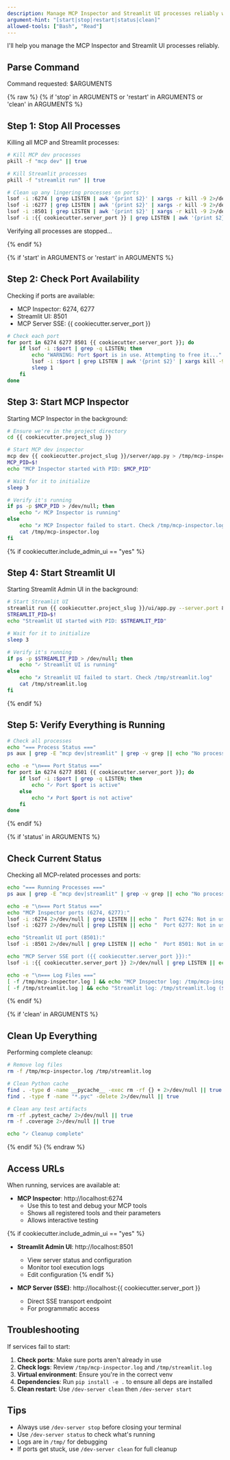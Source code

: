 ```yaml
---
description: Manage MCP Inspector and Streamlit UI processes reliably with proper cleanup
argument-hint: "[start|stop|restart|status|clean]"
allowed-tools: ["Bash", "Read"]
---
```


I'll help you manage the MCP Inspector and Streamlit UI processes reliably.

## Parse Command

Command requested: $ARGUMENTS

{% raw %}
{% if 'stop' in ARGUMENTS or 'restart' in ARGUMENTS or 'clean' in ARGUMENTS %}
## Step 1: Stop All Processes

Killing all MCP and Streamlit processes:

```bash
# Kill MCP dev processes
pkill -f "mcp dev" || true

# Kill Streamlit processes  
pkill -f "streamlit run" || true

# Clean up any lingering processes on ports
lsof -i :6274 | grep LISTEN | awk '{print $2}' | xargs -r kill -9 2>/dev/null || true
lsof -i :6277 | grep LISTEN | awk '{print $2}' | xargs -r kill -9 2>/dev/null || true
lsof -i :8501 | grep LISTEN | awk '{print $2}' | xargs -r kill -9 2>/dev/null || true
lsof -i :{{ cookiecutter.server_port }} | grep LISTEN | awk '{print $2}' | xargs -r kill -9 2>/dev/null || true
```

Verifying all processes are stopped...

{% endif %}

{% if 'start' in ARGUMENTS or 'restart' in ARGUMENTS %}
## Step 2: Check Port Availability

Checking if ports are available:
- MCP Inspector: 6274, 6277
- Streamlit UI: 8501
- MCP Server SSE: {{ cookiecutter.server_port }}

```bash
# Check each port
for port in 6274 6277 8501 {{ cookiecutter.server_port }}; do
    if lsof -i :$port | grep -q LISTEN; then
        echo "WARNING: Port $port is in use. Attempting to free it..."
        lsof -i :$port | grep LISTEN | awk '{print $2}' | xargs kill -9 2>/dev/null || true
        sleep 1
    fi
done
```

## Step 3: Start MCP Inspector

Starting MCP Inspector in the background:

```bash
# Ensure we're in the project directory
cd {{ cookiecutter.project_slug }}

# Start MCP dev inspector
mcp dev {{ cookiecutter.project_slug }}/server/app.py > /tmp/mcp-inspector.log 2>&1 &
MCP_PID=$!
echo "MCP Inspector started with PID: $MCP_PID"

# Wait for it to initialize
sleep 3

# Verify it's running
if ps -p $MCP_PID > /dev/null; then
    echo "✓ MCP Inspector is running"
else
    echo "✗ MCP Inspector failed to start. Check /tmp/mcp-inspector.log"
    cat /tmp/mcp-inspector.log
fi
```

{% if cookiecutter.include_admin_ui == "yes" %}
## Step 4: Start Streamlit UI

Starting Streamlit Admin UI in the background:

```bash
# Start Streamlit UI
streamlit run {{ cookiecutter.project_slug }}/ui/app.py --server.port 8501 > /tmp/streamlit.log 2>&1 &
STREAMLIT_PID=$!
echo "Streamlit UI started with PID: $STREAMLIT_PID"

# Wait for it to initialize
sleep 3

# Verify it's running
if ps -p $STREAMLIT_PID > /dev/null; then
    echo "✓ Streamlit UI is running"
else
    echo "✗ Streamlit UI failed to start. Check /tmp/streamlit.log"
    cat /tmp/streamlit.log
fi
```
{% endif %}

## Step 5: Verify Everything is Running

```bash
# Check all processes
echo "=== Process Status ==="
ps aux | grep -E "mcp dev|streamlit" | grep -v grep || echo "No processes found"

echo -e "\n=== Port Status ==="
for port in 6274 6277 8501 {{ cookiecutter.server_port }}; do
    if lsof -i :$port | grep -q LISTEN; then
        echo "✓ Port $port is active"
    else
        echo "✗ Port $port is not active"
    fi
done
```

{% endif %}

{% if 'status' in ARGUMENTS %}
## Check Current Status

Checking all MCP-related processes and ports:

```bash
echo "=== Running Processes ==="
ps aux | grep -E "mcp dev|streamlit" | grep -v grep || echo "No processes running"

echo -e "\n=== Port Status ==="
echo "MCP Inspector ports (6274, 6277):"
lsof -i :6274 2>/dev/null | grep LISTEN || echo "  Port 6274: Not in use"
lsof -i :6277 2>/dev/null | grep LISTEN || echo "  Port 6277: Not in use"

echo "Streamlit UI port (8501):"
lsof -i :8501 2>/dev/null | grep LISTEN || echo "  Port 8501: Not in use"

echo "MCP Server SSE port ({{ cookiecutter.server_port }}):"
lsof -i :{{ cookiecutter.server_port }} 2>/dev/null | grep LISTEN || echo "  Port {{ cookiecutter.server_port }}: Not in use"

echo -e "\n=== Log Files ==="
[ -f /tmp/mcp-inspector.log ] && echo "MCP Inspector log: /tmp/mcp-inspector.log ($(wc -l < /tmp/mcp-inspector.log) lines)"
[ -f /tmp/streamlit.log ] && echo "Streamlit log: /tmp/streamlit.log ($(wc -l < /tmp/streamlit.log) lines)"
```

{% endif %}

{% if 'clean' in ARGUMENTS %}
## Clean Up Everything

Performing complete cleanup:

```bash
# Remove log files
rm -f /tmp/mcp-inspector.log /tmp/streamlit.log

# Clean Python cache
find . -type d -name __pycache__ -exec rm -rf {} + 2>/dev/null || true
find . -type f -name "*.pyc" -delete 2>/dev/null || true

# Clean any test artifacts
rm -rf .pytest_cache/ 2>/dev/null || true
rm -f .coverage 2>/dev/null || true

echo "✓ Cleanup complete"
```
{% endif %}
{% endraw %}

## Access URLs

When running, services are available at:

- **MCP Inspector**: http://localhost:6274
  - Use this to test and debug your MCP tools
  - Shows all registered tools and their parameters
  - Allows interactive testing

{% if cookiecutter.include_admin_ui == "yes" %}
- **Streamlit Admin UI**: http://localhost:8501
  - View server status and configuration
  - Monitor tool execution logs
  - Edit configuration
{% endif %}

- **MCP Server (SSE)**: http://localhost:{{ cookiecutter.server_port }}
  - Direct SSE transport endpoint
  - For programmatic access

## Troubleshooting

If services fail to start:

1. **Check ports**: Make sure ports aren't already in use
2. **Check logs**: Review `/tmp/mcp-inspector.log` and `/tmp/streamlit.log`
3. **Virtual environment**: Ensure you're in the correct venv
4. **Dependencies**: Run `pip install -e .` to ensure all deps are installed
5. **Clean restart**: Use `/dev-server clean` then `/dev-server start`

## Tips

- Always use `/dev-server stop` before closing your terminal
- Use `/dev-server status` to check what's running
- Logs are in `/tmp/` for debugging
- If ports get stuck, use `/dev-server clean` for full cleanup